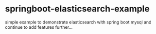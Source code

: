 # springboot-elasticsearch-example
simple example to demonstrate elasticsearch with spring boot mysql and continue to add features further...
